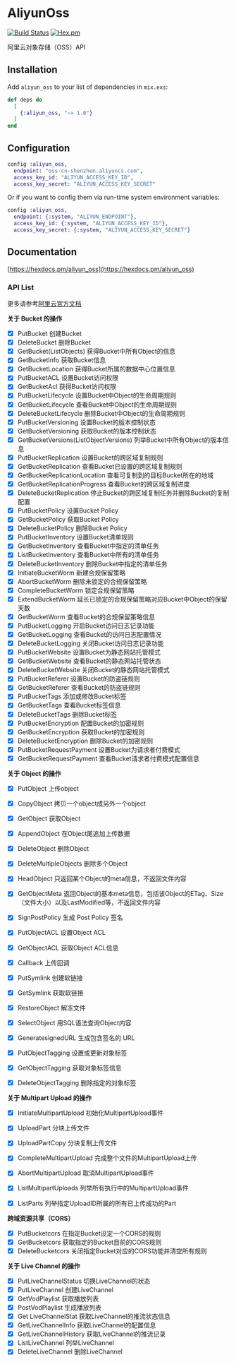 # AliyunOss

[![Build Status](https://travis-ci.org/ug0/aliyun_oss.svg?branch=master)](https://travis-ci.org/ug0/aliyun_oss)
[![Hex.pm](https://img.shields.io/hexpm/v/aliyun_oss.svg)](https://hex.pm/packages/aliyun_oss)

阿里云对象存储（OSS）API

## Installation

Add `aliyun_oss` to your list of dependencies in `mix.exs`:

```elixir
def deps do
  [
    {:aliyun_oss, "~> 1.0"}
  ]
end
```


## Configuration
```elixir
config :aliyun_oss,
  endpoint: "oss-cn-shenzhen.aliyuncs.com",
  access_key_id: "ALIYUN_ACCESS_KEY_ID",
  access_key_secret: "ALIYUN_ACCESS_KEY_SECRET"
```
Or if you want to config them via run-time system environment variables:
```elixir
config :aliyun_oss,
  endpoint: {:system, "ALIYUN_ENDPOINT"},
  access_key_id: {:system, "ALIYUN_ACCESS_KEY_ID"},
  access_key_secret: {:system, "ALIYUN_ACCESS_KEY_SECRET"}
```

## Documentation
[https://hexdocs.pm/aliyun_oss](https://hexdocs.pm/aliyun_oss)


### API List

更多请参考[阿里云官方文档](https://help.aliyun.com/document_detail/31948.html?spm=a2c4g.11186623.6.1037.520869cbKcHFcL)

**关于 Bucket 的操作**
  - [x] PutBucket	创建Bucket
  - [x] DeleteBucket	删除Bucket
  - [x] GetBucket(ListObjects)	获得Bucket中所有Object的信息
  - [x] GetBucketInfo	获取Bucket信息
  - [x] GetBucketLocation	获得Bucket所属的数据中心位置信息
  - [x] PutBucketACL	设置Bucket访问权限
  - [x] GetBucketAcl	获得Bucket访问权限
  - [x] PutBucketLifecycle	设置Bucket中Object的生命周期规则
  - [x] GetBucketLifecycle	查看Bucket中Object的生命周期规则
  - [x] DeleteBucketLifecycle	删除Bucket中Object的生命周期规则
  - [x] PutBucketVersioning	设置Bucket的版本控制状态
  - [x] GetBucketVersioning	获取Bucket的版本控制状态
  - [x] GetBucketVersions(ListObjectVersions)	列举Bucket中所有Object的版本信息
  - [x] PutBucketReplication	设置Bucket的跨区域复制规则
  - [x] GetBucketReplication	查看Bucket已设置的跨区域复制规则
  - [x] GetBucketReplicationLocation	查看可复制到的目标Bucket所在的地域
  - [x] GetBucketReplicationProgress	查看Bucket的跨区域复制进度
  - [x] DeleteBucketReplication	停止Bucket的跨区域复制任务并删除Bucket的复制配置
  - [x] PutBucketPolicy	设置Bucket Policy
  - [x] GetBucketPolicy	获取Bucket Policy
  - [x] DeleteBucketPolicy	删除Bucket Policy
  - [x] PutBucketInventory	设置Bucket清单规则
  - [x] GetBucketInventory	查看Bucket中指定的清单任务
  - [x] ListBucketInventory	查看Bucket中所有的清单任务
  - [x] DeleteBucketInventory	删除Bucket中指定的清单任务
  - [x] InitiateBucketWorm	新建合规保留策略
  - [x] AbortBucketWorm	删除未锁定的合规保留策略
  - [x] CompleteBucketWorm	锁定合规保留策略
  - [x] ExtendBucketWorm	延长已锁定的合规保留策略对应Bucket中Object的保留天数
  - [x] GetBucketWorm	查看Bucket的合规保留策略信息
  - [x] PutBucketLogging	开启Bucket访问日志记录功能
  - [x] GetBucketLogging	查看Bucket的访问日志配置情况
  - [x] DeleteBucketLogging	关闭Bucket访问日志记录功能
  - [x] PutBucketWebsite	设置Bucket为静态网站托管模式
  - [x] GetBucketWebsite	查看Bucket的静态网站托管状态
  - [x] DeleteBucketWebsite	关闭Bucket的静态网站托管模式
  - [x] PutBucketReferer	设置Bucket的防盗链规则
  - [x] GetBucketReferer	查看Bucket的防盗链规则
  - [x] PutBucketTags	添加或修改Bucket标签
  - [x] GetBucketTags	查看Bucket标签信息
  - [x] DeleteBucketTags	删除Bucket标签
  - [x] PutBucketEncryption	配置Bucket的加密规则
  - [x] GetBucketEncryption	获取Bucket的加密规则
  - [x] DeleteBucketEncryption	删除Bucket的加密规则
  - [x] PutBucketRequestPayment	设置Bucket为请求者付费模式
  - [x] GetBucketRequestPayment	查看Bucket请求者付费模式配置信息

**关于 Object 的操作**

  - [x] PutObject	上传object
  - [x] CopyObject	拷贝一个object成另外一个object
  - [x] GetObject	获取Object
  - [x] AppendObject	在Object尾追加上传数据
  - [x] DeleteObject	删除Object
  - [x] DeleteMultipleObjects	删除多个Object
  - [x] HeadObject	只返回某个Object的meta信息，不返回文件内容
  - [x] GetObjectMeta	返回Object的基本meta信息，包括该Object的ETag、Size（文件大小）以及LastModified等，不返回文件内容
  - [x] SignPostPolicy	生成 Post Policy 签名
  - [x] PutObjectACL	设置Object ACL
  - [x] GetObjectACL	获取Object ACL信息
  - [x] Callback	上传回调
  - [x] PutSymlink	创建软链接
  - [x] GetSymlink	获取软链接
  - [x] RestoreObject	解冻文件
  - [x] SelectObject	用SQL语法查询Object内容
  - [x] GeneratesignedURL 生成包含签名的 URL
  - [x] PutObjectTagging	设置或更新对象标签
  - [x] GetObjectTagging	获取对象标签信息
  - [x] DeleteObjectTagging	删除指定的对象标签


**关于 Multipart Upload 的操作**

  - [x] InitiateMultipartUpload	初始化MultipartUpload事件
  - [x] UploadPart	分块上传文件
  - [x] UploadPartCopy	分块复制上传文件
  - [x] CompleteMultipartUpload	完成整个文件的MultipartUpload上传
  - [x] AbortMultipartUpload	取消MultipartUpload事件
  - [x] ListMultipartUploads	列举所有执行中的MultipartUpload事件
  - [x] ListParts	列举指定UploadID所属的所有已上传成功的Part


**跨域资源共享（CORS）**
  - [x] PutBucketcors	在指定Bucket设定一个CORS的规则
  - [x] GetBucketcors	获取指定的Bucket目前的CORS规则
  - [x] DeleteBucketcors	关闭指定Bucket对应的CORS功能并清空所有规则

**关于 Live Channel 的操作**
  - [x] PutLiveChannelStatus	切换LiveChannel的状态
  - [x] PutLiveChannel	创建LiveChannel
  - [x] GetVodPlaylist	获取播放列表
  - [x] PostVodPlaylist	生成播放列表
  - [x] Get LiveChannelStat	获取LiveChannel的推流状态信息
  - [x] GetLiveChannelInfo	获取LiveChannel的配置信息
  - [x] GetLiveChannelHistory	获取LiveChannel的推流记录
  - [x] ListLiveChannel	列举LiveChannel
  - [x] DeleteLiveChannel	删除LiveChannel
